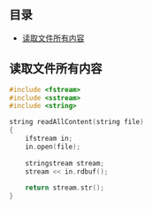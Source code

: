 ## 目录

- [读取文件所有内容](#读取文件所有内容)

## 读取文件所有内容

```c++
#include <fstream>
#include <sstream>
#include <string>

string readAllContent(string file)
{
    ifstream in;
    in.open(file);
    
    stringstream stream;
    stream << in.rdbuf();
    
    return stream.str();
}
```
